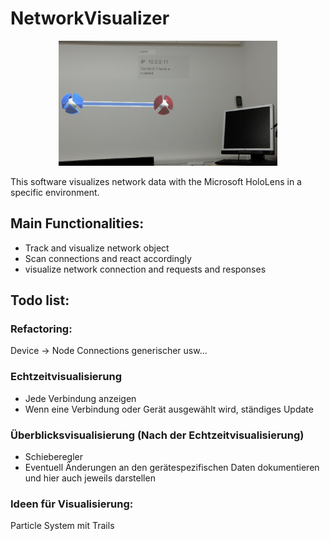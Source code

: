 # NetworkVisualizer
<p align="center"> 
  <img src="images/demo.jpg" width="350" height="200">
</p>
This software visualizes network data with the Microsoft HoloLens in a specific environment.

## Main Functionalities:

- Track and visualize network object
- Scan connections and react accordingly
- visualize network connection and requests and responses

## Todo list:

### Refactoring:

Device -> Node
Connections generischer
usw...

### Echtzeitvisualisierung

* Jede Verbindung anzeigen 
* Wenn eine Verbindung oder Gerät ausgewählt wird, ständiges Update

### Überblicksvisualisierung (Nach der Echtzeitvisualisierung)

* Schieberegler
* Eventuell Änderungen an den gerätespezifischen Daten dokumentieren und hier auch jeweils darstellen 

### Ideen für Visualisierung:

Particle System mit Trails

